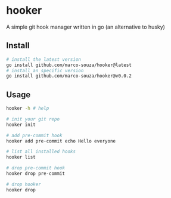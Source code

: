 # hooker

A simple git hook manager written in go (an alternative to husky)

## Install

```sh
# install the latest version
go install github.com/marco-souza/hooker@latest
# install an specific version
go install github.com/marco-souza/hooker@v0.0.2
```

## Usage

```sh
hooker -h # help

# init your git repo
hooker init

# add pre-commit hook
hooker add pre-commit echo Hello everyone

# list all installed hooks
hooker list

# drop pre-commit hook
hooker drop pre-commit

# drop hooker
hooker drop
```
